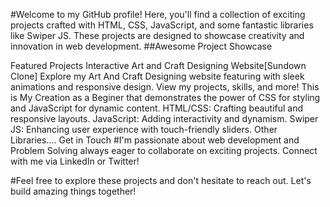 #Welcome to my GitHub profile! Here, you'll find a collection of exciting projects crafted with HTML, CSS, JavaScript, and some fantastic libraries like Swiper JS.
These projects are designed to showcase creativity and innovation in web development.
##Awesome Project Showcase

Featured Projects
Interactive Art and Craft Designing Website[Sundown Clone]
Explore my Art And Craft Designing website featuring with sleek animations and responsive design. View my projects, skills, and more!
This is My Creation as a Beginer that demonstrates the power of CSS for styling and JavaScript for dynamic content.
HTML/CSS: Crafting beautiful and responsive layouts.
JavaScript: Adding interactivity and dynamism.
Swiper JS: Enhancing user experience with touch-friendly sliders.
Other Libraries....
Get in Touch
#I'm passionate about web development and Problem Solving always eager to collaborate on exciting projects. Connect with me via LinkedIn or Twitter!

#Feel free to explore these projects and don't hesitate to reach out. Let's build amazing things together! 
